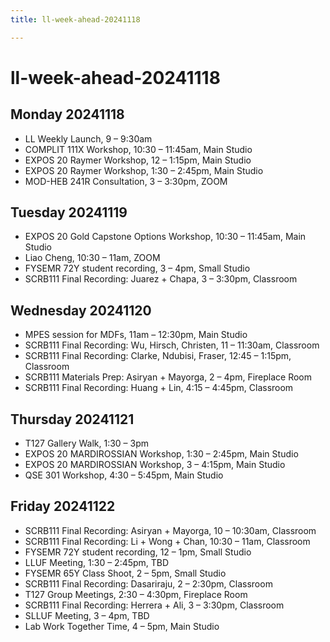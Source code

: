 ```yaml
---
title: ll-week-ahead-20241118

---
```


# ll-week-ahead-20241118

## Monday 20241118
* LL Weekly Launch, 9 – 9:30am
* COMPLIT 111X Workshop, 10:30 – 11:45am, Main Studio
* EXPOS 20 Raymer Workshop, 12 – 1:15pm, Main Studio
* EXPOS 20 Raymer Workshop, 1:30 – 2:45pm, Main Studio
* MOD-HEB 241R Consultation, 3 – 3:30pm, ZOOM

## Tuesday 20241119
* EXPOS 20 Gold Capstone Options Workshop, 10:30 – 11:45am, Main Studio
* Liao Cheng, 10:30 – 11am, ZOOM
* FYSEMR 72Y student recording, 3 – 4pm, Small Studio
* SCRB111 Final Recording: Juarez + Chapa, 3 – 3:30pm, Classroom

## Wednesday 20241120
* MPES session for MDFs, 11am – 12:30pm, Main Studio
* SCRB111 Final Recording: Wu, Hirsch, Christen, 11 – 11:30am, Classroom
* SCRB111 Final Recording: Clarke, Ndubisi, Fraser, 12:45 – 1:15pm, Classroom
* SCRB111 Materials Prep: Asiryan + Mayorga, 2 – 4pm, Fireplace Room
* SCRB111 Final Recording: Huang + Lin, 4:15 – 4:45pm, Classroom

## Thursday 20241121
* T127 Gallery Walk, 1:30 – 3pm
* EXPOS 20 MARDIROSSIAN Workshop, 1:30 – 2:45pm, Main Studio
* EXPOS 20 MARDIROSSIAN Workshop, 3 – 4:15pm, Main Studio
* QSE 301 Workshop, 4:30 – 5:45pm, Main Studio

## Friday 20241122
* SCRB111 Final Recording: Asiryan + Mayorga, 10 – 10:30am, Classroom
* SCRB111 Final Recording: Li + Wong + Chan, 10:30 – 11am, Classroom
* FYSEMR 72Y student recording, 12 – 1pm, Small Studio
* LLUF Meeting, 1:30 – 2:45pm, TBD
* FYSEMR 65Y Class Shoot, 2 – 5pm, Small Studio 
* SCRB111 Final Recording: Dasariraju, 2 – 2:30pm, Classroom
* T127 Group Meetings, 2:30 – 4:30pm, Fireplace Room
* SCRB111 Final Recording: Herrera + Ali, 3 – 3:30pm, Classroom
* SLLUF Meeting, 3 – 4pm, TBD
* Lab Work Together Time, 4 – 5pm, Main Studio
